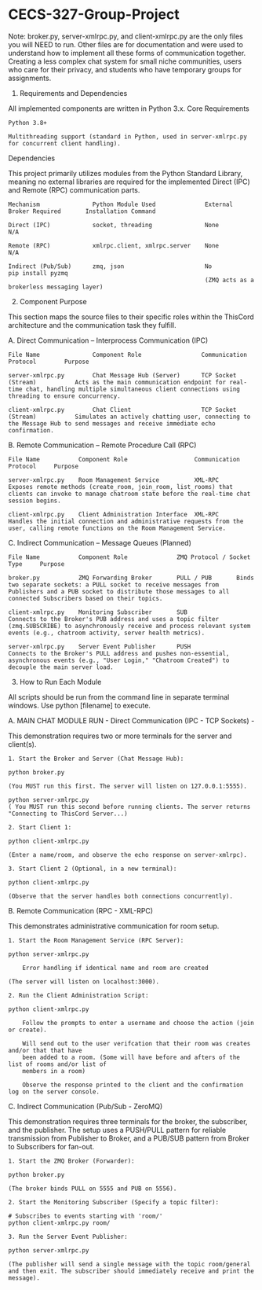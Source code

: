 # CECS-327-Group-Project
Note:  broker.py, server-xmlrpc.py, and client-xmlrpc.py are the only files you will NEED to run. Other files are for documentation and were used to understand how to implement all these forms of communication together.
Creating a less complex chat system for small niche communities, users who care for their privacy, and students who have temporary groups for assignments.

1. Requirements and Dependencies

All implemented components are written in Python 3.x.
Core Requirements

    Python 3.8+

    Multithreading support (standard in Python, used in server-xmlrpc.py for concurrent client handling).

Dependencies

This project primarily utilizes modules from the Python Standard Library, meaning no external libraries are required for the implemented Direct (IPC) and Remote (RPC) communication parts.

	Mechanism               Python Module Used              External Broker Required       Installation Command
	
	Direct (IPC)            socket, threading               None                           N/A
		
	Remote (RPC)            xmlrpc.client, xmlrpc.server    None                           N/A
		
	Indirect (Pub/Sub)      zmq, json                       No                             pip install pyzmq
	                                                        (ZMQ acts as a brokerless messaging layer)                                                      
2. Component Purpose

This section maps the source files to their specific roles within the ThisCord architecture and the communication task they fulfill.

A. Direct Communication – Interprocess Communication (IPC)

    File Name       		Component Role                 Communication Protocol        Purpose

    server-xmlrpc.py       	Chat Message Hub (Server)      TCP Socket (Stream)           Acts as the main communication endpoint for real-time chat, handling multiple simultaneous client connections using threading to ensure concurrency.

    client-xmlrpc.py    	Chat Client                    TCP Socket (Stream)           Simulates an actively chatting user, connecting to the Message Hub to send messages and receive immediate echo confirmation.
	
B. Remote Communication – Remote Procedure Call (RPC)

    File Name           Component Role                   Communication Protocol     Purpose
        
    server-xmlrpc.py    Room Management Service          XML-RPC                    Exposes remote methods (create_room, join_room, list_rooms) that clients can invoke to manage chatroom state before the real-time chat session begins.

    client-xmlrpc.py    Client Administration Interface  XML-RPC                    Handles the initial connection and administrative requests from the user, calling remote functions on the Room Management Service.

C. Indirect Communication – Message Queues (Planned)

    File Name       	Component Role              ZMQ Protocol / Socket Type     Purpose
    
    broker.py       	ZMQ Forwarding Broker       PULL / PUB       Binds two separate sockets: a PULL socket to receive messages from Publishers and a PUB socket to distribute those messages to all connected Subscribers based on their topics.

    client-xmlrpc.py   	Monitoring Subscriber       SUB              Connects to the Broker's PUB address and uses a topic filter (zmq.SUBSCRIBE) to asynchronously receive and process relevant system events (e.g., chatroom activity, server health metrics).

    server-xmlrpc.py    Server Event Publisher      PUSH             Connects to the Broker's PULL address and pushes non-essential, asynchronous events (e.g., "User Login," "Chatroom Created") to decouple the main server load.

3. How to Run Each Module

All scripts should be run from the command line in separate terminal windows. Use python [filename] to execute.

A. MAIN CHAT MODULE RUN - Direct Communication (IPC - TCP Sockets) - 

This demonstration requires two or more terminals for the server and client(s).

    1. Start the Broker and Server (Chat Message Hub):

    python broker.py
	
    (You MUST run this first. The server will listen on 127.0.0.1:5555).

    python server-xmlrpc.py
	( You MUST run this second before running clients. The server returns "Connecting to ThisCord Server...)
	
	2. Start Client 1:

    python client-xmlrpc.py

    (Enter a name/room, and observe the echo response on server-xmlrpc).

    3. Start Client 2 (Optional, in a new terminal):

    python client-xmlrpc.py

    (Observe that the server handles both connections concurrently).

B. Remote Communication (RPC - XML-RPC)

This demonstrates administrative communication for room setup.

    1. Start the Room Management Service (RPC Server):

    python server-xmlrpc.py
	
		Error handling if identical name and room are created
    
	(The server will listen on localhost:3000).

    2. Run the Client Administration Script:

    python client-xmlrpc.py

        Follow the prompts to enter a username and choose the action (join or create).

		Will send out to the user verifcation that their room was creates and/or that that have 
		been added to a room. (Some will have before and afters of the list of rooms and/or list of 
		members in a room)

        Observe the response printed to the client and the confirmation log on the server console.

C. Indirect Communication (Pub/Sub - ZeroMQ)

This demonstration requires three terminals for the broker, the subscriber, and the publisher. The setup uses a PUSH/PULL pattern for reliable transmission from Publisher to Broker, and a PUB/SUB pattern from Broker to Subscribers for fan-out.

    1. Start the ZMQ Broker (Forwarder):

    python broker.py

    (The broker binds PULL on 5555 and PUB on 5556).

    2. Start the Monitoring Subscriber (Specify a topic filter):

    # Subscribes to events starting with 'room/'
    python client-xmlrpc.py room/

    3. Run the Server Event Publisher:

    python server-xmlrpc.py

    (The publisher will send a single message with the topic room/general and then exit. The subscriber should immediately receive and print the message).

